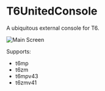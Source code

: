 # T6UnitedConsole
A ubiquitous external console for T6.

![Main Screen](http://i.imgur.com/So7VD6C.png "T6 United Console Interface")

Supports:
+ t6mp
+ t6zm
+ t6mpv43
+ t6zmv41
